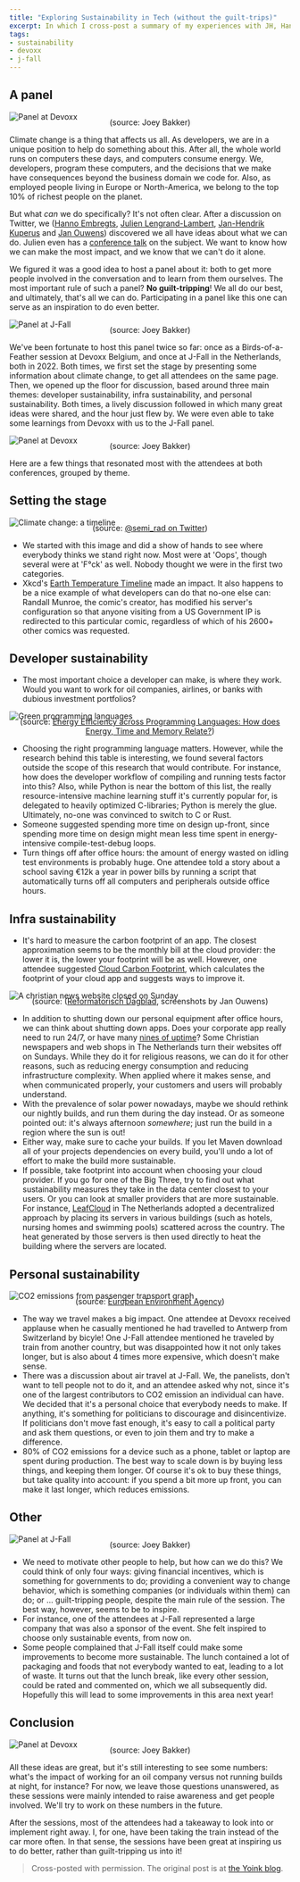 ```yaml
---
title: "Exploring Sustainability in Tech (without the guilt-trips)"
excerpt: In which I cross-post a summary of my experiences with JH, Hanno and Julien hosting a panel about sustainability at Devoxx and J-Fall.
tags:
- sustainability
- devoxx
- j-fall
---
```

## A panel

![Panel at Devoxx](/images/2022-11-14-exploring-sustainability-in-tech/IMG_1142.JPG)
<p style='text-align:center;margin-top:-1.5em;'>(source: Joey Bakker)</p>

Climate change is a thing that affects us all. As developers, we are in a unique position to help do something about this. After all, the whole world runs on computers these days, and computers consume energy. We, developers, program these computers, and the decisions that we make have consequences beyond the business domain we code for. Also, as employed people living in Europe or North-America, we belong to the top 10% of richest people on the planet.

But what _can_ we do specifically? It's not often clear. After a discussion on Twitter, we ([Hanno Embregts](https://twitter.com/hannotify), [Julien Lengrand-Lambert](https://twitter.com/jlengrand), [Jan-Hendrik Kuperus](https://twitter.com/jhkuperus) and [Jan Ouwens](https://twitter.com/jqno)) discovered we all have ideas about what we can do. Julien even has a [conference talk](https://www.youtube.com/watch?v=umQby6H50xI) on the subject. We want to know how we can make the most impact, and we know that we can't do it alone.

We figured it was a good idea to host a panel about it: both to get more people involved in the conversation and to learn from them ourselves. The most important rule of such a panel? **No guilt-tripping**! We all do our best, and ultimately, that's all we can do. Participating in a panel like this one can serve as an inspiration to do even better.

![Panel at J-Fall](/images/2022-11-14-exploring-sustainability-in-tech/img_1198.jpg)
<p style='text-align:center;margin-top:-1.5em;'>(source: Joey Bakker)</p>

We've been fortunate to host this panel twice so far: once as a Birds-of-a-Feather session at Devoxx Belgium, and once at J-Fall in the Netherlands, both in 2022. Both times, we first set the stage by presenting some information about climate change, to get all attendees on the same page. Then, we opened up the floor for discussion, based around three main themes: developer sustainability, infra sustainability, and personal sustainability. Both times, a lively discussion followed in which many great ideas were shared, and the hour just flew by. We were even able to take some learnings from Devoxx with us to the J-Fall panel.

![Panel at Devoxx](/images/2022-11-14-exploring-sustainability-in-tech/IMG_1144.JPG)
<p style='text-align:center;margin-top:-1.5em;'>(source: Joey Bakker)</p>

Here are a few things that resonated most with the attendees at both conferences, grouped by theme.

## Setting the stage

![Climate change: a timeline](/images/2022-11-14-exploring-sustainability-in-tech/semi_rad.jpg)
<p style='text-align:center;margin-top:-1.5em;'>(source: <a href='https://twitter.com/semi_rad/status/1055192820124856320'>@semi_rad on Twitter</a>)</p>

- We started with this image and did a show of hands to see where everybody thinks we stand right now. Most were at 'Oops', though several were at 'F°ck' as well. Nobody thought we were in the first two categories.
- Xkcd's [Earth Temperature Timeline](https://xkcd.com/1732/) made an impact. It also happens to be a nice example of what developers can do that no-one else can: Randall Munroe, the comic's creator, has modified his server's configuration so that anyone visiting from a US Government IP is redirected to this particular comic, regardless of which of his 2600+ other comics was requested.

## Developer sustainability

- The most important choice a developer can make, is where they work. Would you want to work for oil companies, airlines, or banks with dubious investment portfolios?

![Green programming languages](/images/2022-11-14-exploring-sustainability-in-tech/greenlanguages.png)
<p style='text-align:center;margin-top:-1.5em;'>(source: <a href='https://sites.google.com/view/energy-efficiency-languages'>Energy Efficiency across Programming Languages: How does Energy, Time and Memory Relate?</a>)</p>

- Choosing the right programming language matters. However, while the research behind this table is interesting, we found several factors outside the scope of this research that would contribute. For instance, how does the developer workflow of compiling and running tests factor into this? Also, while Python is near the bottom of this list, the really resource-intensive machine learning stuff it's currently popular for, is delegated to heavily optimized C-libraries; Python is merely the glue. Ultimately, no-one was convinced to switch to C or Rust.
- Someone suggested spending more time on design up-front, since spending more time on design might mean less time spent in energy-intensive compile-test-debug loops.
- Turn things off after office hours: the amount of energy wasted on idling test environments is probably huge. One attendee told a story about a school saving €12k a year in power bills by running a script that automatically turns off all computers and peripherals outside office hours.

## Infra sustainability

- It's hard to measure the carbon footprint of an app. The closest approximation seems to be the monthly bill at the cloud provider: the lower it is, the lower your footprint will be as well. However, one attendee suggested [Cloud Carbon Footprint](https://www.cloudcarbonfootprint.org/), which calculates the footprint of your cloud app and suggests ways to improve it.

![A christian news website closed on Sunday](/images/2022-11-14-exploring-sustainability-in-tech/sunday.jpg)
<p style='text-align:center;margin-top:-1.5em;'>(source: (<a href='https://www.rd.nl'>Reformatorisch Dagblad</a>, screenshots by Jan Ouwens)</p>

- In addition to shutting down our personal equipment after office hours, we can think about shutting down apps. Does your corporate app really need to run 24/7, or have many [nines of uptime](https://en.wikipedia.org/wiki/High_availability#%22Nines%22)? Some Christian newspapers and web shops in The Netherlands turn their websites off on Sundays. While they do it for religious reasons, we can do it for other reasons, such as reducing energy consumption and reducing infrastructure complexity. When applied where it makes sense, and when communicated properly, your customers and users will probably understand.
- With the prevalence of solar power nowadays, maybe we should rethink our nightly builds, and run them during the day instead. Or as someone pointed out: it's always afternoon _somewhere_; just run the build in a region where the sun is out!
- Either way, make sure to cache your builds. If you let Maven download all of your projects dependencies on every build, you'll undo a lot of effort to make the build more sustainable.
- If possible, take footprint into account when choosing your cloud provider. If you go for one of the Big Three, try to find out what sustainability measures they take in the data center closest to your users. Or you can look at smaller providers that are more sustainable. For instance, [LeafCloud](https://www.leaf.cloud/) in The Netherlands adopted a decentralized approach by placing its servers in various buildings (such as hotels, nursing homes and swimming pools) scattered across the country. The heat generated by those servers is then used directly to heat the building where the servers are located.

## Personal sustainability

![CO2 emissions from passenger transport graph](/images/2022-11-14-exploring-sustainability-in-tech/co2-emissions-from-passenger-transport.jpg)
<p style='text-align:center;margin-top:-1.5em;'>(source: <a href='https://www.eea.europa.eu/media/infographics/co2-emissions-from-passenger-transport/view'>European Environment Agency</a>)</p>

- The way we travel makes a big impact. One attendee at Devoxx received applause when he casually mentioned he had travelled to Antwerp from Switzerland by bicyle! One J-Fall attendee mentioned he traveled by train from another country, but was disappointed how it not only takes longer, but is also about 4 times more expensive, which doesn't make sense.
- There was a discussion about air travel at J-Fall. We, the panelists, don't want to tell people not to do it, and an attendee asked why not, since it's one of the largest contributors to CO2 emission an individual can have. We decided that it's a personal choice that everybody needs to make. If anything, it's something for politicians to discourage and disincentivize. If politicians don't move fast enough, it's easy to call a political party and ask them questions, or even to join them and try to make a difference.
- 80% of CO2 emissions for a device such as a phone, tablet or laptop are spent during production. The best way to scale down is by buying less things, and keeping them longer. Of course it's ok to buy these things, but take quality into account: if you spend a bit more up front, you can make it last longer, which reduces emissions.

## Other

![Panel at J-Fall](/images/2022-11-14-exploring-sustainability-in-tech/img_1200.jpg)
<p style='text-align:center;margin-top:-1.5em;'>(source: Joey Bakker)</p>

- We need to motivate other people to help, but how can we do this? We could think of only four ways: giving financial incentives, which is something for governments to do; providing a convenient way to change behavior, which is something companies (or individuals within them) can do; or ... guilt-tripping people, despite the main rule of the session. The best way, however, seems to be to inspire.
- For instance, one of the attendees at J-Fall represented a large company that was also a sponsor of the event. She felt inspired to choose only sustainable events, from now on.
- Some people complained that J-Fall itself could make some improvements to become more sustainable. The lunch contained a lot of packaging and foods that not everybody wanted to eat, leading to a lot of waste. It turns out that the lunch break, like every other session, could be rated and commented on, which we all subsequently did. Hopefully this will lead to some improvements in this area next year!

## Conclusion

![Panel at Devoxx](/images/2022-11-14-exploring-sustainability-in-tech/IMG_1149.JPG)
<p style='text-align:center;margin-top:-1.5em;'>(source: Joey Bakker)</p>

All these ideas are great, but it's still interesting to see some numbers: what's the impact of working for an oil company versus not running builds at night, for instance? For now, we leave those questions unanswered, as these sessions were mainly intended to raise awareness and get people involved. We'll try to work on these numbers in the future.

After the sessions, most of the attendees had a takeaway to look into or implement right away. I, for one, have been taking the train instead of the car more often. In that sense, the sessions have been great at inspiring us to do better, rather than guilt-tripping us into it!

> Cross-posted with permission. The original post is at [the Yoink blog](https://blog.yoink.nl/posts/2022/11/14/exploring-sustainability-in-tech.html).

